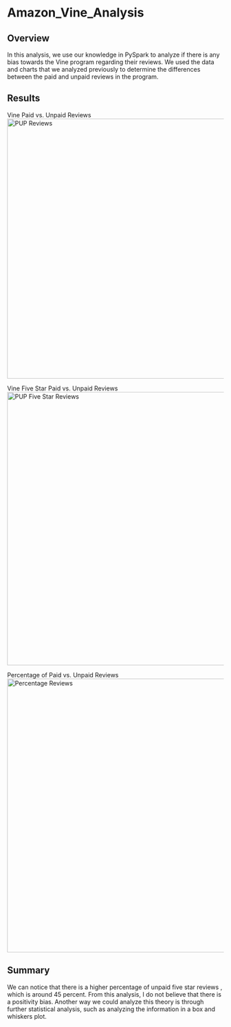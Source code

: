 # Amazon_Vine_Analysis

## Overview
 In this analysis, we use our knowledge in PySpark to analyze if there is any bias towards the Vine program regarding their reviews. We used the data and charts that we analyzed previously to determine the differences between the paid and unpaid reviews in the program.


## Results
Vine Paid vs. Unpaid Reviews
<img width="603" alt="PUP Reviews" src="https://user-images.githubusercontent.com/85713532/136256636-ccb327b4-0b2e-42bc-8aee-47a408896d0f.png">

Vine Five Star Paid vs. Unpaid Reviews
<img width="634" alt="PUP Five Star Reviews" src="https://user-images.githubusercontent.com/85713532/136256641-1a285cc3-19d6-4d8d-826d-627776d8bda1.png">

Percentage of Paid vs. Unpaid Reviews
<img width="635" alt="Percentage Reviews" src="https://user-images.githubusercontent.com/85713532/136256664-5a52de1c-793f-4dde-a974-db7c4bc42e67.png">

## Summary

We can notice that there is a higher percentage of unpaid five star reviews , which is around 45 percent. From this analysis, I do not believe that there is a positivity bias. Another way we could analyze this theory is through further statistical analysis, such as analyzing the information in a box and whiskers plot. 
